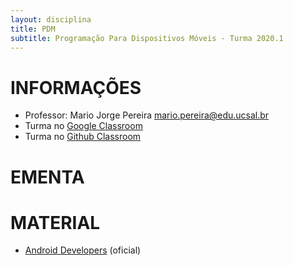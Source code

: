 ```yaml
---
layout: disciplina
title: PDM
subtitle: Programação Para Dispositivos Móveis - Turma 2020.1
---
```


# INFORMAÇÕES

- Professor: Mario Jorge Pereira <mario.pereira@edu.ucsal.br>
- Turma no [Google Classroom](https://classroom.google.com/)
- Turma no [Github Classroom](https://classroom.github.com/)

# EMENTA


# MATERIAL
- [Android Developers](https://developer.android.com/?hl=pt-br) (oficial)

